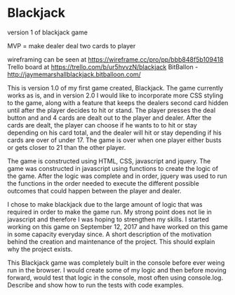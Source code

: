 # Blackjack
version 1 of blackjack game

MVP = make dealer deal two cards to player

wireframing can be seen at https://wireframe.cc/pro/pp/bbb848f5b109418
Trello board at https://trello.com/b/ur5hvvzN/blackjack
BitBallon - http://jaymemarshallblackjack.bitballoon.com/


This is version 1.0 of my first game created, Blackjack. The game currently works as is, and in version 2.0 I would like to incorporate more CSS styling to the game, along with a feature that keeps the dealers second card hidden until after the player decides to hit or stand. The player presses the deal button and and 4 cards are dealt out to the player and dealer. After the cards are dealt, the player can choose if he wants to to hit or stay depending on his card total, and the dealer will hit or stay depending if his cards are over of under 17. The game is over when one player either busts or gets closer to 21 than the other player.
 

The game is constructed using HTML, CSS, javascript and jquery. The game was constructed in javascript using functions to create the logic of the game. After the logic was complete and in order, jquery was used to run the functions in the order needed to execute the different possible outcomes that could happen between the player and dealer. 



I chose to make blackjack due to the large amount of logic that was required in order to make the game run. My strong point does not lie in javascript and therefore I was hoping to strengthen my skills. I started working on this game on September 12, 2017 and have worked on this game in some capacity everyday since. 
A short description of the motivation behind the creation and maintenance of the project. This should explain why the project exists.


This Blackjack game was completely built in the console before ever weing run in the browser. I would create some of my logic and then before moving forward, would test that logic in the console, most often using console.log. 
Describe and show how to run the tests with code examples.
